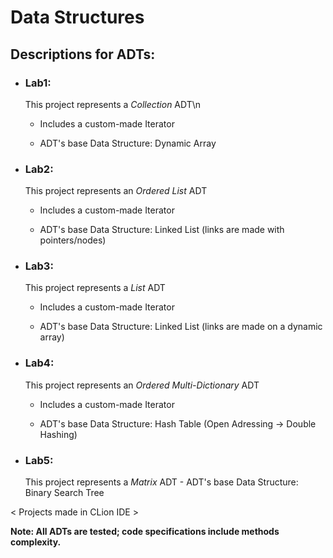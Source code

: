   #   Data Structures
<h2>Descriptions for ADTs:</h2>

- <h3>Lab1:</h3>
  This project represents a <i>Collection</i> ADT\n
  
  - Includes a custom-made Iterator
  
  - ADT's base Data Structure: Dynamic Array
  
- <h3>Lab2:</h3>
  This project represents an <i>Ordered List</i> ADT
  
  - Includes a custom-made Iterator
  
  - ADT's base Data Structure: Linked List (links are made with pointers/nodes)
  
- <h3>Lab3:</h3>
  This project represents a <i>List</i> ADT
  
  - Includes a custom-made Iterator

  - ADT's base Data Structure: Linked List (links are made on a dynamic array)

- <h3>Lab4:</h3>
  This project represents an <i>Ordered Multi-Dictionary</i> ADT
  
  - Includes a custom-made Iterator

  - ADT's base Data Structure: Hash Table (Open Adressing -> Double Hashing)

- <h3>Lab5:</h3>
  This project represents a <i>Matrix</i> ADT
  - ADT's base Data Structure: Binary Search Tree

< Projects made in CLion IDE >

<b>Note: All ADTs are tested; code specifications include methods complexity.
